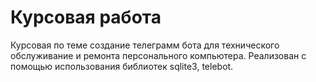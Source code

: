 # Курсовая работа
Курсовая по теме создание телеграмм бота для технического обслуживание и ремонта персонального компьютера. Реализован с помощью использования библиотек sqlite3, telebot. 
